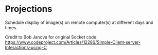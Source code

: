 # Projections
Schedule display of image(s) on remote computer(s) at different days and times.

Credit to Bob Janova for original Socket code: https://www.codeproject.com/Articles/12286/Simple-Client-server-Interactions-using-C
